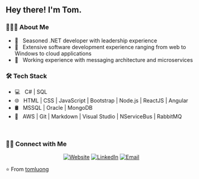 <h2> Hey there! I'm Tom.</h2>

<h3> 👨🏻‍💻 About Me </h3>

- 🤔 &nbsp; Seasoned .NET developer with leadership experience
- 💼 &nbsp; Extensive software development experience ranging from web to Windows to cloud applications
- 🌱 &nbsp; Working experience with messaging architecture and microservices

<h3>🛠 Tech Stack</h3>

- 💻 &nbsp; C# |  SQL
- 🌐 &nbsp; HTML | CSS | JavaScript | Bootstrap | Node.js | ReactJS | Angular
- 🛢 &nbsp; MSSQL | Oracle | MongoDB
- 🔧 &nbsp; AWS | Git | Markdown | Visual Studio | NServiceBus | RabbitMQ

<br/>

<h3> 🤝🏻 Connect with Me </h3>

<p align="center">
<a href="https://tomluong.github.io/"><img alt="Website" src="https://img.shields.io/badge/Website-tomluong.github.io-blue?style=flat-square&logo=google-chrome"></a>
<a href="https://www.linkedin.com/in/tomqluong/"><img alt="LinkedIn" src="https://img.shields.io/badge/LinkedIn-Tom%20Luong-blue?style=flat-square&logo=linkedin"></a>
<a href="mailto:tomluong@live.com"><img alt="Email" src="https://img.shields.io/badge/Email-tomluong@live.com-blue?style=flat-square&logo=gmail"></a>
</p>

⭐️ From [tomluong](https://github.com/tomluong)
